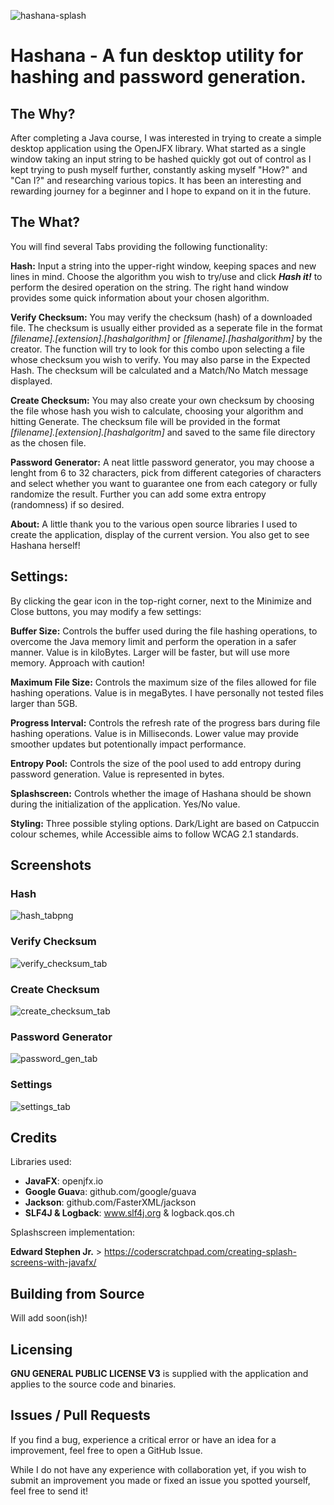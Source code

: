 ![hashana-splash](https://github.com/user-attachments/assets/21c4aab4-cfef-4262-8fa3-b360504af00d)
# Hashana - A  fun desktop utility for hashing and password generation.
## The Why?
After completing a Java course, I was interested in trying to create a simple desktop application using the OpenJFX library. What started as a single window taking an input string to be hashed quickly got out of control as I kept trying to push myself further, constantly asking myself "How?" and "Can I?" and researching various topics.
It has been an interesting and rewarding journey for a beginner and I hope to expand on it in the future.

## The What?
You will find several Tabs providing the following functionality:

**Hash:** Input a string into the upper-right window, keeping spaces and new lines in mind. Choose the algorithm you wish to try/use and click ***Hash it!*** to perform the desired operation on the string. The right hand window provides some quick information about your chosen algorithm.

**Verify Checksum:** You may verify the checksum (hash) of a downloaded file. The checksum is usually either provided as a seperate file in the format *[filename].[extension].[hashalgorithm]* or *[filename].[hashalgorithm]* by the creator. The function will try to look for this combo upon selecting a file whose checksum you wish to verify. You may also parse in the Expected Hash. The checksum will be calculated and a Match/No Match message displayed.

**Create Checksum:** You may also create your own checksum by choosing the file whose hash you wish to calculate, choosing your algorithm and hitting Generate. The checksum file will be provided in the format *[filename].[extension].[hashalgoritm]* and saved to the same file directory as the chosen file.

**Password Generator:** A neat little password generator, you may choose a lenght from 6 to 32 characters, pick from different categories of characters and select whether you want to guarantee one from each category or fully randomize the result. Further you can add some extra entropy (randomness) if so desired.

**About:** A little thank you to the various open source libraries I used to create the application, display of the current version. You also get to see Hashana herself!

## Settings:
By clicking the gear icon in the top-right corner, next to the Minimize and Close buttons, you may modify a few settings:

**Buffer Size:** Controls the buffer used during the file hashing operations, to overcome the Java memory limit and perform the operation in a safer manner. Value is in kiloBytes. Larger will be faster, but will use more memory. Approach with caution!

**Maximum File Size:** Controls the maximum size of the files allowed for file hashing operations. Value is in megaBytes. I have personally not tested files larger than 5GB.

**Progress Interval:** Controls the refresh rate of the progress bars during file hashing operations. Value is in Milliseconds. Lower value may provide smoother updates but potentionally impact performance.

**Entropy Pool:** Controls the size of the pool used to add entropy during password generation. Value is represented in bytes.

**Splashscreen:** Controls whether the image of Hashana should be shown during the initialization of the application. Yes/No value.

**Styling:** Three possible styling options. Dark/Light are based on Catpuccin colour schemes, while Accessible aims to follow WCAG 2.1 standards.

## Screenshots
### Hash
![hash_tabpng](https://github.com/user-attachments/assets/79afa77f-a8d0-4847-81b2-7bf713959657)
### Verify Checksum
![verify_checksum_tab](https://github.com/user-attachments/assets/bf83a643-93aa-495c-92cb-08fed3b99b15)
### Create Checksum
![create_checksum_tab](https://github.com/user-attachments/assets/92751d41-6510-4473-a726-687df2ce4db6)
### Password Generator
![password_gen_tab](https://github.com/user-attachments/assets/d035fe57-95c0-4a7e-ba1d-6ea8345d55b9)
### Settings
![settings_tab](https://github.com/user-attachments/assets/1c9b6d6f-7a8d-4f4d-9622-193977ec836d)

## Credits
Libraries used:

 -  **JavaFX**: openjfx.io
 - **Google Guav**a: github.com/google/guava
 - **Jackson**: github.com/FasterXML/jackson
 -  **SLF4J & Logback**: www.slf4j.org & logback.qos.ch

Splashscreen implementation: 

**Edward Stephen Jr.** > https://coderscratchpad.com/creating-splash-screens-with-javafx/

## Building from Source

Will add soon(ish)!

## Licensing 
**GNU GENERAL PUBLIC LICENSE V3** is supplied with the application and applies to the source code and binaries.

## Issues / Pull Requests
If you find a bug, experience a critical error or have an idea for a improvement, feel free to open a GitHub Issue.

While I do not have any experience with collaboration yet, if you wish to submit an improvement you made or fixed an issue you spotted yourself, feel free to send it!
